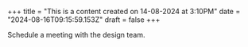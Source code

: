 +++
title = "This is a content created on 14-08-2024 at 3:10PM"
date = "2024-08-16T09:15:59.153Z"
draft = false
+++

  Schedule a meeting with the design team.
        